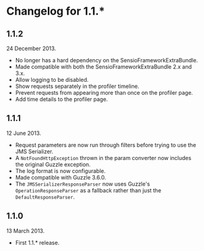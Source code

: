 Changelog for 1.1.*
===================

1.1.2
-----

24 December 2013.

* No longer has a hard dependency on the SensioFrameworkExtraBundle.
* Made compatible with both the SensioFrameworkExtraBundle 2.x and 3.x.
* Allow logging to be disabled.
* Show requests separately in the profiler timeline.
* Prevent requests from appearing more than once on the profiler page.
* Add time details to the profiler page.

1.1.1
-----

12 June 2013.

* Request parameters are now run through filters before trying to use the JMS Serializer.
* A `NotFoundHttpException` thrown in the param converter now includes the original Guzzle exception.
* The log format is now configurable.
* Made compatible with Guzzle 3.6.0.
* The `JMSSerializerResponseParser` now uses Guzzle's `OperationResponseParser` as a fallback rather than just the `DefaultResponseParser`.

1.1.0
-----

13 March 2013.

* First 1.1.* release.
